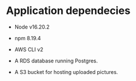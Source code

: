 # Application dependecies

- Node v16.20.2

- npm 8.19.4

- AWS CLI v2

- A RDS database running Postgres.

- A S3 bucket for hosting uploaded pictures.